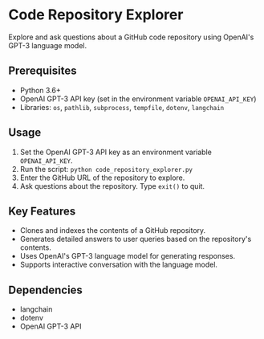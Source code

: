 # Code Repository Explorer

Explore and ask questions about a GitHub code repository using OpenAI's GPT-3 language model.

## Prerequisites
- Python 3.6+
- OpenAI GPT-3 API key (set in the environment variable `OPENAI_API_KEY`)
- Libraries: `os`, `pathlib`, `subprocess`, `tempfile`, `dotenv`, `langchain`

## Usage
1. Set the OpenAI GPT-3 API key as an environment variable `OPENAI_API_KEY`.
2. Run the script: `python code_repository_explorer.py`
3. Enter the GitHub URL of the repository to explore.
4. Ask questions about the repository. Type `exit()` to quit.

## Key Features
- Clones and indexes the contents of a GitHub repository.
- Generates detailed answers to user queries based on the repository's contents.
- Uses OpenAI's GPT-3 language model for generating responses.
- Supports interactive conversation with the language model.

## Dependencies
- langchain
- dotenv
- OpenAI GPT-3 API